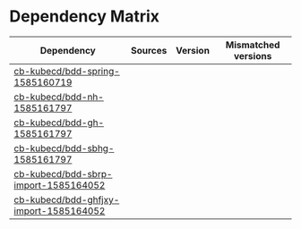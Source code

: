 # Dependency Matrix

Dependency | Sources | Version | Mismatched versions
---------- | ------- | ------- | -------------------
[cb-kubecd/bdd-spring-1585160719](https://github.com/cb-kubecd/bdd-spring-1585160719.git) |  | []() | 
[cb-kubecd/bdd-nh-1585161797](https://github.com/cb-kubecd/bdd-nh-1585161797.git) |  | []() | 
[cb-kubecd/bdd-gh-1585161797](https://github.com/cb-kubecd/bdd-gh-1585161797.git) |  | []() | 
[cb-kubecd/bdd-sbhg-1585161797](https://github.com/cb-kubecd/bdd-sbhg-1585161797.git) |  | []() | 
[cb-kubecd/bdd-sbrp-import-1585164052](https://github.com/cb-kubecd/bdd-sbrp-import-1585164052.git) |  | []() | 
[cb-kubecd/bdd-ghfjxy-import-1585164052](https://github.com/cb-kubecd/bdd-ghfjxy-import-1585164052.git) |  | []() | 
